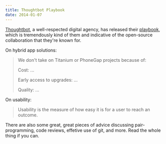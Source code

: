```yaml
---
title: Thoughtbot Playbook
date: 2014-01-07
---
```


[Thoughtbot](http://thoughtbot.com), a well-respected digital agency, has released their [playbook](http://playbook.thoughtbot.com), which is tremendously kind of them and indicative of the open-source collaboration that they're known for.

On hybrid app solutions:

> We don't take on Titanium or PhoneGap projects because of:
>
> Cost: ...
>
> Early access to upgrades: ...
>
> Quality: ...

On usability:

> Usability is the measure of how easy it is for a user to reach an outcome.

There are also some great, great pieces of advice discussing pair-programming, code reviews, effetive use of git, and more. Read the whole thing if you can.

